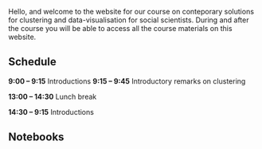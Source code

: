 Hello, and welcome to the website for our course on conteporary solutions for clustering and data-visualisation for social scientists.
During and after the course you will be able to access all the course materials on this website. 



## Schedule
**9:00 – 9:15** Introductions
**9:15 – 9:45** Introductory remarks on clustering

**13:00 – 14:30** Lunch break

**14:30 – 9:15** Introductions





## Notebooks
